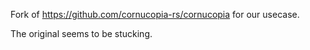 Fork of https://github.com/cornucopia-rs/cornucopia for our usecase.

The original seems to be stucking.

